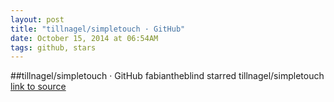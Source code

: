 ```yaml
---
layout: post
title: "tillnagel/simpletouch · GitHub"
date: October 15, 2014 at 06:54AM
tags: github, stars
---
```

##tillnagel/simpletouch · GitHub
fabiantheblind starred tillnagel/simpletouch
[link to source](http://ift.tt/1qqPGvH) 
